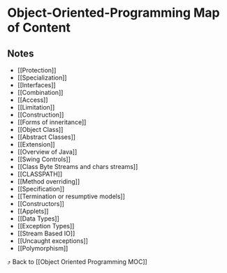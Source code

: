 # Object-Oriented-Programming Map of Content


## Notes
- [[Protection]]
- [[Specialization]]
- [[Interfaces]]
- [[Combination]]
- [[Access]]
- [[Limitation]]
- [[Construction]]
- [[Forms of inneritance]]
- [[Object Class]]
- [[Abstract Classes]]
- [[Extension]]
- [[Overview of Java]]
- [[Swing Controls]]
- [[Class Byte Streams and chars streams]]
- [[CLASSPATH]]
- [[Method overriding]]
- [[Specification]]
- [[Termination or resumptive models]]
- [[Constructors]]
- [[Applets]]
- [[Data Types]]
- [[Exception Types]]
- [[Stream Based IO]]
- [[Uncaught exceptions]]
- [[Polymorphism]]

⤴️ Back to [[Object Oriented Programming MOC]]